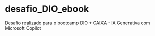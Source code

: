 # desafio_DIO_ebook
Desafio realizado para o bootcamp DIO + CAIXA - IA Generativa com Microsoft Copilot
